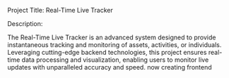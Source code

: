 Project Title: Real-Time Live Tracker


Description:

The Real-Time Live Tracker is an advanced system designed to provide instantaneous tracking and monitoring of assets, activities,
or individuals. Leveraging cutting-edge backend technologies, this project ensures real-time data processing and visualization,
enabling users to monitor live updates with unparalleled accuracy and speed.
now creating frontend 
